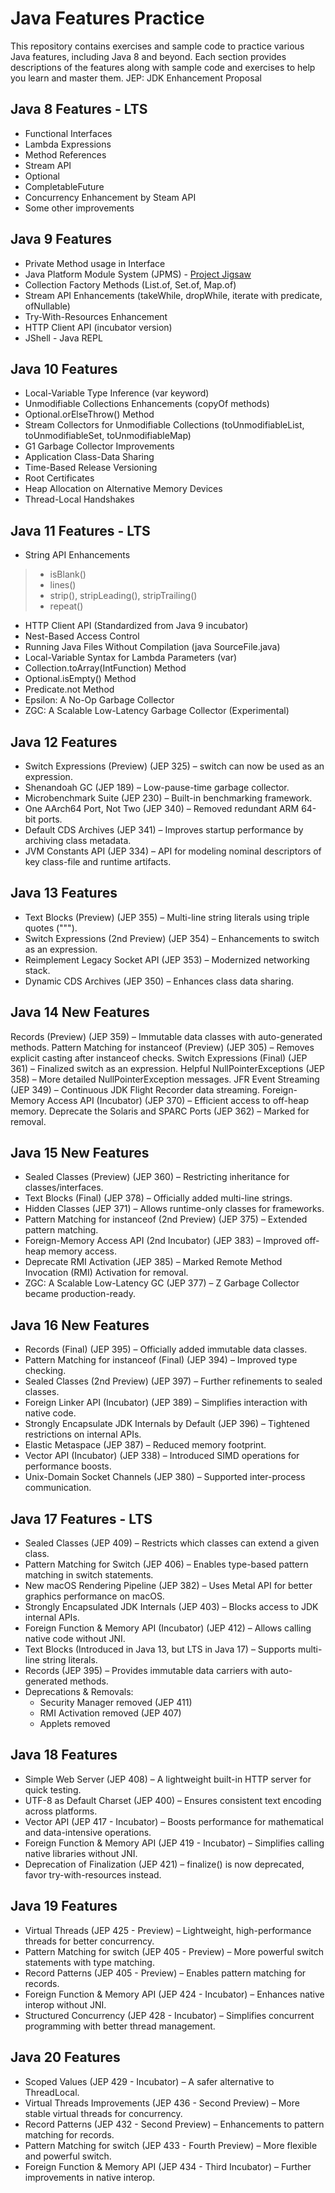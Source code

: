 # Java Features Practice

This repository contains exercises and sample code to practice various Java features, including Java 8 and beyond. Each section provides descriptions of the features along with sample code and exercises to help you learn and master them.
JEP: JDK Enhancement Proposal

## Java 8 Features - LTS

- Functional Interfaces
- Lambda Expressions
- Method References
- Stream API
- Optional
- CompletableFuture
- Concurrency Enhancement by Steam API
- Some other improvements


## Java 9 Features

- Private Method usage in Interface
- Java Platform Module System (JPMS) - [Project Jigsaw](https://openjdk.java.net/projects/jigsaw/)
- Collection Factory Methods (List.of, Set.of, Map.of)
- Stream API Enhancements (takeWhile, dropWhile, iterate with predicate, ofNullable)
- Try-With-Resources Enhancement
- HTTP Client API (incubator version)
- JShell - Java REPL


## Java 10 Features

- Local-Variable Type Inference (var keyword)
- Unmodifiable Collections Enhancements (copyOf methods)
- Optional.orElseThrow() Method
- Stream Collectors for Unmodifiable Collections (toUnmodifiableList, toUnmodifiableSet, toUnmodifiableMap)
- G1 Garbage Collector Improvements
- Application Class-Data Sharing
- Time-Based Release Versioning
- Root Certificates
- Heap Allocation on Alternative Memory Devices
- Thread-Local Handshakes


## Java 11 Features - LTS

- String API Enhancements
> - isBlank()
> - lines()
> - strip(), stripLeading(), stripTrailing()
> - repeat()

- HTTP Client API (Standardized from Java 9 incubator)
- Nest-Based Access Control
- Running Java Files Without Compilation (java SourceFile.java)
- Local-Variable Syntax for Lambda Parameters (var)
- Collection.toArray(IntFunction) Method
- Optional.isEmpty() Method
- Predicate.not Method
- Epsilon: A No-Op Garbage Collector
- ZGC: A Scalable Low-Latency Garbage Collector (Experimental)

## Java 12 Features
- Switch Expressions (Preview) (JEP 325) – switch can now be used as an expression.
- Shenandoah GC (JEP 189) – Low-pause-time garbage collector.
- Microbenchmark Suite (JEP 230) – Built-in benchmarking framework.
- One AArch64 Port, Not Two (JEP 340) – Removed redundant ARM 64-bit ports.
- Default CDS Archives (JEP 341) – Improves startup performance by archiving class metadata.
- JVM Constants API (JEP 334) – API for modeling nominal descriptors of key class-file and runtime artifacts.


## Java 13 Features
- Text Blocks (Preview) (JEP 355) – Multi-line string literals using triple quotes (""").
- Switch Expressions (2nd Preview) (JEP 354) – Enhancements to switch as an expression.
- Reimplement Legacy Socket API (JEP 353) – Modernized networking stack.
- Dynamic CDS Archives (JEP 350) – Enhances class data sharing.


## Java 14 New Features
Records (Preview) (JEP 359) – Immutable data classes with auto-generated methods.
Pattern Matching for instanceof (Preview) (JEP 305) – Removes explicit casting after instanceof checks.
Switch Expressions (Final) (JEP 361) – Finalized switch as an expression.
Helpful NullPointerExceptions (JEP 358) – More detailed NullPointerException messages.
JFR Event Streaming (JEP 349) – Continuous JDK Flight Recorder data streaming.
Foreign-Memory Access API (Incubator) (JEP 370) – Efficient access to off-heap memory.
Deprecate the Solaris and SPARC Ports (JEP 362) – Marked for removal.


## Java 15 New Features
- Sealed Classes (Preview) (JEP 360) – Restricting inheritance for classes/interfaces.
- Text Blocks (Final) (JEP 378) – Officially added multi-line strings.
- Hidden Classes (JEP 371) – Allows runtime-only classes for frameworks.
- Pattern Matching for instanceof (2nd Preview) (JEP 375) – Extended pattern matching.
- Foreign-Memory Access API (2nd Incubator) (JEP 383) – Improved off-heap memory access.
- Deprecate RMI Activation (JEP 385) – Marked Remote Method Invocation (RMI) Activation for removal.
- ZGC: A Scalable Low-Latency GC (JEP 377) – Z Garbage Collector became production-ready.


## Java 16 New Features
- Records (Final) (JEP 395) – Officially added immutable data classes.
- Pattern Matching for instanceof (Final) (JEP 394) – Improved type checking.
- Sealed Classes (2nd Preview) (JEP 397) – Further refinements to sealed classes.
- Foreign Linker API (Incubator) (JEP 389) – Simplifies interaction with native code.
- Strongly Encapsulate JDK Internals by Default (JEP 396) – Tightened restrictions on internal APIs.
- Elastic Metaspace (JEP 387) – Reduced memory footprint.
- Vector API (Incubator) (JEP 338) – Introduced SIMD operations for performance boosts.
- Unix-Domain Socket Channels (JEP 380) – Supported inter-process communication.


## Java 17 Features - LTS
- Sealed Classes (JEP 409) – Restricts which classes can extend a given class.
- Pattern Matching for Switch (JEP 406) – Enables type-based pattern matching in switch statements.
- New macOS Rendering Pipeline (JEP 382) – Uses Metal API for better graphics performance on macOS.
- Strongly Encapsulated JDK Internals (JEP 403) – Blocks access to JDK internal APIs.
- Foreign Function & Memory API (Incubator) (JEP 412) – Allows calling native code without JNI.
- Text Blocks (Introduced in Java 13, but LTS in Java 17) – Supports multi-line string literals.
- Records (JEP 395) – Provides immutable data carriers with auto-generated methods.
- Deprecations & Removals:
    - Security Manager removed (JEP 411)
    - RMI Activation removed (JEP 407)
    - Applets removed


## Java 18 Features
- Simple Web Server (JEP 408) – A lightweight built-in HTTP server for quick testing.
- UTF-8 as Default Charset (JEP 400) – Ensures consistent text encoding across platforms.
- Vector API (JEP 417 - Incubator) – Boosts performance for mathematical and data-intensive operations.
- Foreign Function & Memory API (JEP 419 - Incubator) – Simplifies calling native libraries without JNI.
- Deprecation of Finalization (JEP 421) – finalize() is now deprecated, favor try-with-resources instead.


## Java 19 Features
- Virtual Threads (JEP 425 - Preview) – Lightweight, high-performance threads for better concurrency.
- Pattern Matching for switch (JEP 405 - Preview) – More powerful switch statements with type matching.
- Record Patterns (JEP 405 - Preview) – Enables pattern matching for records.
- Foreign Function & Memory API (JEP 424 - Incubator) – Enhances native interop without JNI.
- Structured Concurrency (JEP 428 - Incubator) – Simplifies concurrent programming with better thread management.

## Java 20 Features
- Scoped Values (JEP 429 - Incubator) – A safer alternative to ThreadLocal.
- Virtual Threads Improvements (JEP 436 - Second Preview) – More stable virtual threads for concurrency.
- Record Patterns (JEP 432 - Second Preview) – Enhancements to pattern matching for records.
- Pattern Matching for switch (JEP 433 - Fourth Preview) – More flexible and powerful switch.
- Foreign Function & Memory API (JEP 434 - Third Incubator) – Further improvements in native interop.

